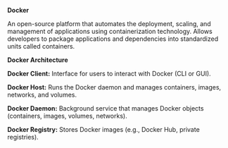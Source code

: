**Docker**

An open-source platform that automates the deployment, scaling, and management of applications using containerization technology.
Allows developers to package applications and dependencies into standardized units called containers.


**Docker Architecture**

**Docker Client:**
Interface for users to interact with Docker (CLI or GUI).

**Docker Host:**
Runs the Docker daemon and manages containers, images, networks, and volumes.

**Docker Daemon:**
Background service that manages Docker objects (containers, images, volumes, networks).

**Docker Registry:**
Stores Docker images (e.g., Docker Hub, private registries).

